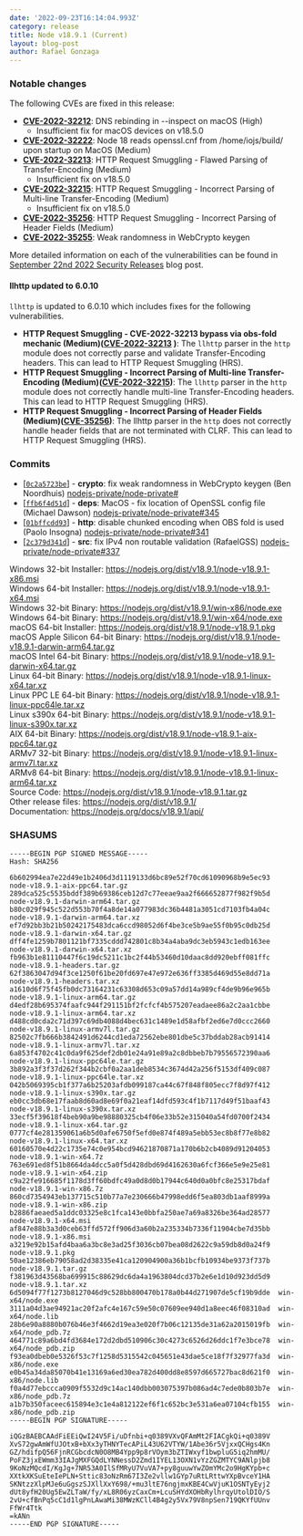 ```yaml
---
date: '2022-09-23T16:14:04.993Z'
category: release
title: Node v18.9.1 (Current)
layout: blog-post
author: Rafael Gonzaga
---
```


### Notable changes

The following CVEs are fixed in this release:

- **[CVE-2022-32212](https://cve.mitre.org/cgi-bin/cvename.cgi?name=CVE-2022-32212)**: DNS rebinding in --inspect on macOS (High)
  - Insufficient fix for macOS devices on v18.5.0
- **[CVE-2022-32222](https://cve.mitre.org/cgi-bin/cvename.cgi?name=CVE-2022-32222)**: Node 18 reads openssl.cnf from /home/iojs/build/ upon startup on MacOS (Medium)
- **[CVE-2022-32213](https://cve.mitre.org/cgi-bin/cvename.cgi?name=CVE-2022-32213)**: HTTP Request Smuggling - Flawed Parsing of Transfer-Encoding (Medium)
  - Insufficient fix on v18.5.0
- **[CVE-2022-32215](https://cve.mitre.org/cgi-bin/cvename.cgi?name=CVE-2022-32215)**: HTTP Request Smuggling - Incorrect Parsing of Multi-line Transfer-Encoding (Medium)
  - Insufficient fix on v18.5.0
- **[CVE-2022-35256](https://cve.mitre.org/cgi-bin/cvename.cgi?name=CVE-2022-35256)**: HTTP Request Smuggling - Incorrect Parsing of Header Fields (Medium)
- **[CVE-2022-35255](https://cve.mitre.org/cgi-bin/cvename.cgi?name=CVE-2022-35255)**: Weak randomness in WebCrypto keygen

More detailed information on each of the vulnerabilities can be found in [September 22nd 2022 Security Releases](/blog/vulnerability/september-2022-security-releases/) blog post.

#### llhttp updated to 6.0.10

`llhttp` is updated to 6.0.10 which includes fixes for the following vulnerabilities.

- **HTTP Request Smuggling - CVE-2022-32213 bypass via obs-fold mechanic (Medium)([CVE-2022-32213](https://cve.mitre.org/cgi-bin/cvename.cgi?name=CVE-2022-32213) )**: The `llhttp` parser in the `http` module does not correctly parse and validate Transfer-Encoding headers. This can lead to HTTP Request Smuggling (HRS).
- **HTTP Request Smuggling - Incorrect Parsing of Multi-line Transfer-Encoding (Medium)([CVE-2022-32215](https://cve.mitre.org/cgi-bin/cvename.cgi?name=CVE-2022-32215))**: The `llhttp` parser in the `http` module does not correctly handle multi-line Transfer-Encoding headers. This can lead to HTTP Request Smuggling (HRS).
- **HTTP Request Smuggling - Incorrect Parsing of Header Fields (Medium)([CVE-35256](https://cve.mitre.org/cgi-bin/cvename.cgi?name=CVE-2022-35256))**: The llhttp parser in the `http` does not correctly handle header fields that are not terminated with CLRF. This can lead to HTTP Request Smuggling (HRS).

### Commits

- \[[`0c2a5723be`](https://github.com/nodejs/node/commit/0c2a5723be)] - **crypto**: fix weak randomness in WebCrypto keygen (Ben Noordhuis) [nodejs-private/node-private#](https://github.com/nodejs-private/node-private/pull/346)
- \[[`ffb6f4d51d`](https://github.com/nodejs/node/commit/ffb6f4d51d)] - **deps**: MacOS - fix location of OpenSSL config file (Michael Dawson) [nodejs-private/node-private#345](https://github.com/nodejs-private/node-private/pull/345)
- \[[`01bffcdd93`](https://github.com/nodejs/node/commit/01bffcdd93)] - **http**: disable chunked encoding when OBS fold is used (Paolo Insogna) [nodejs-private/node-private#341](https://github.com/nodejs-private/node-private/pull/341)
- \[[`2c379d341d`](https://github.com/nodejs/node/commit/2c379d341d)] - **src**: fix IPv4 non routable validation (RafaelGSS) [nodejs-private/node-private#337](https://github.com/nodejs-private/node-private/pull/337)

Windows 32-bit Installer: https://nodejs.org/dist/v18.9.1/node-v18.9.1-x86.msi \
Windows 64-bit Installer: https://nodejs.org/dist/v18.9.1/node-v18.9.1-x64.msi \
Windows 32-bit Binary: https://nodejs.org/dist/v18.9.1/win-x86/node.exe \
Windows 64-bit Binary: https://nodejs.org/dist/v18.9.1/win-x64/node.exe \
macOS 64-bit Installer: https://nodejs.org/dist/v18.9.1/node-v18.9.1.pkg \
macOS Apple Silicon 64-bit Binary: https://nodejs.org/dist/v18.9.1/node-v18.9.1-darwin-arm64.tar.gz \
macOS Intel 64-bit Binary: https://nodejs.org/dist/v18.9.1/node-v18.9.1-darwin-x64.tar.gz \
Linux 64-bit Binary: https://nodejs.org/dist/v18.9.1/node-v18.9.1-linux-x64.tar.xz \
Linux PPC LE 64-bit Binary: https://nodejs.org/dist/v18.9.1/node-v18.9.1-linux-ppc64le.tar.xz \
Linux s390x 64-bit Binary: https://nodejs.org/dist/v18.9.1/node-v18.9.1-linux-s390x.tar.xz \
AIX 64-bit Binary: https://nodejs.org/dist/v18.9.1/node-v18.9.1-aix-ppc64.tar.gz \
ARMv7 32-bit Binary: https://nodejs.org/dist/v18.9.1/node-v18.9.1-linux-armv7l.tar.xz \
ARMv8 64-bit Binary: https://nodejs.org/dist/v18.9.1/node-v18.9.1-linux-arm64.tar.xz \
Source Code: https://nodejs.org/dist/v18.9.1/node-v18.9.1.tar.gz \
Other release files: https://nodejs.org/dist/v18.9.1/ \
Documentation: https://nodejs.org/docs/v18.9.1/api/

### SHASUMS

```
-----BEGIN PGP SIGNED MESSAGE-----
Hash: SHA256

6b602994ea7e22d49e1b2406d3d1119133d6bc89e52f70cd61090968b9e5ec93  node-v18.9.1-aix-ppc64.tar.gz
289dca525c5535bddf389b69386ceb12d7c77eeae9aa2f666652877f982f9b5d  node-v18.9.1-darwin-arm64.tar.gz
b80c029f945c522d553b70f4a8de14a077983dc36b4481a3051cd7103fb4a04c  node-v18.9.1-darwin-arm64.tar.xz
ef7d92bb3b21b50242175483dca6ccd98052d6f4be3ce5b9ae55f0b95c0db25d  node-v18.9.1-darwin-x64.tar.gz
dff4fe1259b7801121bf7335cddd742801c8b34a4aba9dc3eb5943c1edb163ee  node-v18.9.1-darwin-x64.tar.xz
fb963b1e81110447f6c19dc5211c1bc2f44b53460d10daac8dd920ebff081ffc  node-v18.9.1-headers.tar.gz
62f3863047d94f3ce1250f61be20fd697e47e972e636ff3385d469d55e8dd71a  node-v18.9.1-headers.tar.xz
a1610d6f75f45fb0dc73164231c63308d653c09a57dd14a989cf4de9b96e965b  node-v18.9.1-linux-arm64.tar.gz
d4edf28b695374faafc944f291151bf2fcfcf4b575207eadaee86a2c2aa1cbbe  node-v18.9.1-linux-arm64.tar.xz
d488cd0cda2c71d397c69db4088d4bec631c1489e1d58afbf2ed6e7d0ccc2660  node-v18.9.1-linux-armv7l.tar.gz
82502c7fb666b3842491d6244cd1eda72562ebe801dbe5c37bddab28acb91414  node-v18.9.1-linux-armv7l.tar.xz
6a853f4702c41c0da9f625def2db01e24a91e89a2c8dbbeb7b79556572390aa6  node-v18.9.1-linux-ppc64le.tar.gz
3b892a3f3f37d262f344b2cbf0a2aa1deb8534c3674d42a256f5153df409c087  node-v18.9.1-linux-ppc64le.tar.xz
042b5069395cb1f377a6b25203afdb099187ca44c67f848f805ecc7f8d97f412  node-v18.9.1-linux-s390x.tar.gz
eb0cc3db68e17faab8d60ad8e69f0a21eaf14dfd593c4f1b7117d49f51baaf43  node-v18.9.1-linux-s390x.tar.xz
33ecf5f39618f4beb90a9be98880325cb4f06e33b52e315040a54fd0700f2434  node-v18.9.1-linux-x64.tar.gz
0777cf4e281359061a6b5d0afe6750f5efd0e874f489a5ebb53ec8b8f77e8b82  node-v18.9.1-linux-x64.tar.xz
60160570e4d22c1735e74c0e954bcd94621870871a170b6b2cb4089d91204053  node-v18.9.1-win-x64.7z
763e691ed8f51b8664da4dcc5a0f5d428dbd69d4162630a6fcf366e5e9e25e81  node-v18.9.1-win-x64.zip
c9a22fe916685f1178d3ff60bdfc49a0d8d0b17944c640d0a0bfc8e25317bdaf  node-v18.9.1-win-x86.7z
860cd7354943eb137715c510b77a7e230666b47998edd6f5ea803db1aaf8999a  node-v18.9.1-win-x86.zip
b2886faeaed5a1ddc03325e8c1fca143e0bbfa250ae7a69a8326be364ad28577  node-v18.9.1-x64.msi
af847e88b3a3d0ceb63ffd572ff906d3a60b2a235334b7336f11904cbe7d35bb  node-v18.9.1-x86.msi
a3219e92b15afd4baa6a3bc8e3ad25f3036cb07bea08d2622c9a59db8d0a24f9  node-v18.9.1.pkg
50ae12386eb79058ad2d38335e41ca120904900a36b1bcfb10934be9373f737b  node-v18.9.1.tar.gz
f381963d43568ba699915c88629dc6da4a1963804dcd37b2e6e1d10d923dd5d9  node-v18.9.1.tar.xz
6d5094f77f1273b8127046d9c528bb800470b178a0b44d271907de5cf19b9dde  win-x64/node.exe
3111a04d3ae94921ac20f2afc4e167c59e50c07609ee940d1a8eec46f08310ad  win-x64/node.lib
28b6e90a8880b076b46e3f4662d19ea3e020f7b06c12135de31a62a2015019fb  win-x64/node_pdb.7z
464771c89a6bd4fd3684e172d2dbd510906c30c4273c6526d26ddc1f7e3bce78  win-x64/node_pdb.zip
f93ea0dbeb0e5326f53c7f1258d5315542c045651e43dae5ce18f7f32977fa3d  win-x86/node.exe
e0b45a34da85070b41e13169a6ed30ea782d400dd8e8597d665727bac8d621f0  win-x86/node.lib
f0a4d77ebccca0909f5532d9c14ac140dbb003075397b086ad4c7ede0b803b7e  win-x86/node_pdb.7z
a1b7b350faceec615894e3c1e4a812122ef6f1c652bc3e531a6ea07104cfb155  win-x86/node_pdb.zip
-----BEGIN PGP SIGNATURE-----

iQGzBAEBCAAdFiEEiQwI24V5Fi/uDfnbi+q0389VXvQFAmMt2FIACgkQi+q0389V
XvS72gwAmWfUJOtxB+bXx3yTHNYTecAPiL43U62VTYW/1Abe36r5VjxxQCHgs4Kn
GZ/hdifpQ56FjnRCGbcdcN0O8MB4Ypp9p8rVOym3bZTIWxyf1bwpluG5iq2hmMU/
PoFZ3jxEWmm33IAJgMXFGQdLYNNessD2Zmd1IYEL13OXN1vYzZGZMTYC9ANlpjb8
9KoNzMQcdI/KgJg+7NR53A0IlSfMRyU7VuVA7+py8guuwYwZOmYMc2o9HgKYpb+c
XXtkXKSuEteIePLN+Sttic83oNzRm67I3Ze2vllw1GYp7uRtLRttwYXpBvceY1HA
SKNtzzXlpMJe6uGgszSJXllXxY698/+mu3ltE76ngjmxKBE4CwVjuK1OSNTyEyj2
dUt8yfH20Ug5EwZLTaW/fy/xL8R06yzCaxCm+LcuSHYdXOHbRylhrqyUtolDIO/S
2vU+cfBnPq5cC1d1lgPnLAwaMi38MWzKCll4B4g2y5Vx79V8npSen719QKYfUUnv
FfWr4Ttk
=kANn
-----END PGP SIGNATURE-----

```
